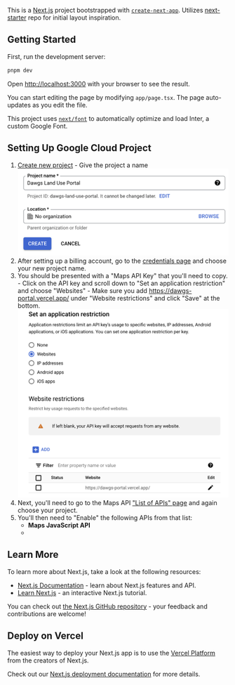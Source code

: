 This is a [Next.js](https://nextjs.org/) project bootstrapped with [`create-next-app`](https://github.com/vercel/next.js/tree/canary/packages/create-next-app). Utilizes [next-starter](https://github.com/Skolaczk/next-starter/tree/main) repo for initial layout inspiration.

## Getting Started

First, run the development server:

```bash
pnpm dev
```

Open [http://localhost:3000](http://localhost:3000) with your browser to see the result.

You can start editing the page by modifying `app/page.tsx`. The page auto-updates as you edit the file.

This project uses [`next/font`](https://nextjs.org/docs/basic-features/font-optimization) to automatically optimize and load Inter, a custom Google Font.

## Setting Up Google Cloud Project

1. [Create new project](https://console.cloud.google.com/projectcreate) - Give the project a name
   ![Project Name](/markdown/create-project.png)
2. After setting up a billing account, go to the [credentials page](https://console.cloud.google.com/projectselector2/google/maps-apis/credentials) and choose your new project name.
3. You should be presented with a "Maps API Key" that you'll need to copy. - Click on the API key and scroll down to "Set an application restriction" and choose "Websites" - Make sure you add https://dawgs-portal.vercel.app/ under "Website restrictions" and click "Save" at the bottom.
   ![Website Restrictions](/markdown/website-restrictions.png)
4. Next, you'll need to go to the Maps API ["List of APIs" page](https://console.cloud.google.com/google/maps-apis/api-list) and again choose your project.
5. You'll then need to "Enable" the following APIs from that list:
   - **Maps JavaScript API**
   -

## Learn More

To learn more about Next.js, take a look at the following resources:

- [Next.js Documentation](https://nextjs.org/docs) - learn about Next.js features and API.
- [Learn Next.js](https://nextjs.org/learn) - an interactive Next.js tutorial.

You can check out [the Next.js GitHub repository](https://github.com/vercel/next.js/) - your feedback and contributions are welcome!

## Deploy on Vercel

The easiest way to deploy your Next.js app is to use the [Vercel Platform](https://vercel.com/new?utm_medium=default-template&filter=next.js&utm_source=create-next-app&utm_campaign=create-next-app-readme) from the creators of Next.js.

Check out our [Next.js deployment documentation](https://nextjs.org/docs/deployment) for more details.
